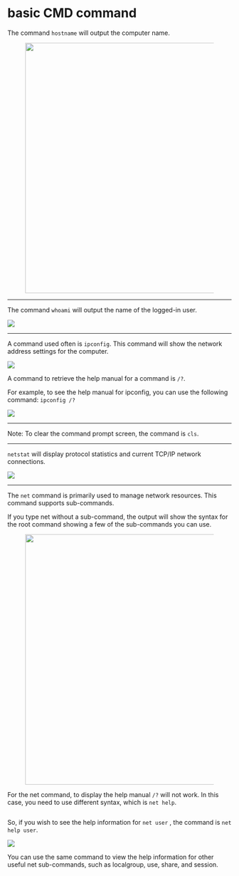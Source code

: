 # basic CMD command

The command `hostname` will output the computer name.

<figure><img src="https://assets.tryhackme.com/additional/win-fun2/hostname.png" alt="" width="563"><figcaption></figcaption></figure>

***

The command `whoami` will output the name of the logged-in user.

![](https://assets.tryhackme.com/additional/win-fun2/whoami.png)

***

A command used often is `ipconfig`. This command will show the network address settings for the computer.

![](https://assets.tryhackme.com/additional/win-fun2/ipconfig.png)

A  command to retrieve the help manual for a command is `/?`.

For example, to see the help manual for ipconfig, you can use the following command: `ipconfig /?`

![](https://assets.tryhackme.com/additional/win-fun2/ipconfig-help.png)

***

Note: To clear the command prompt screen, the command is `cls`.

***

`netstat` will display protocol statistics and current TCP/IP network connections.&#x20;

![](https://assets.tryhackme.com/additional/win-fun2/netstat.png)

***

The `net` command is primarily used to manage network resources. This command supports sub-commands.

If you type net without a sub-command, the output will show the syntax for the root command showing a few of the sub-commands you can use.

<figure><img src="https://assets.tryhackme.com/additional/win-fun2/net.png" alt="" width="563"><figcaption></figcaption></figure>

For the net command, to display the help manual `/?` will not work. In this case, you need to use different syntax, which is `net help`.

<figure><img src="https://assets.tryhackme.com/additional/win-fun2/net-help.png" alt=""><figcaption></figcaption></figure>

So, if you wish to see the help information for `net user` , the command is `net help user`.&#x20;

![](https://assets.tryhackme.com/additional/win-fun2/net-help-user2.png)

You can use the same command to view the help information for other useful net sub-commands, such as localgroup, use, share, and session.&#x20;
